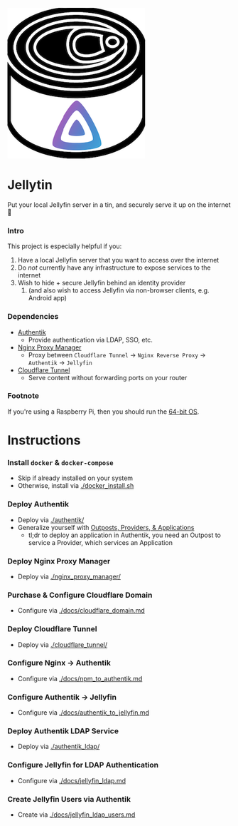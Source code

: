 <img src="./jellytin.png"></img>

# Jellytin

Put your local Jellyfin server in a tin, and securely serve it up on the internet 🚀


### Intro
This project is especially helpful if you:
1) Have a local Jellyfin server that you want to access over the internet
1) Do *not* currently have any infrastructure to expose services to the internet
1) Wish to hide + secure Jellyfin behind an identity provider
   1) (and also wish to access Jellyfin via non-browser clients, e.g. Android app)


### Dependencies
* [Authentik](https://goauthentik.io/)
  * Provide authentication via LDAP, SSO, etc.
* [Nginx Proxy Manager](https://nginxproxymanager.com/)
  * Proxy between `Cloudflare Tunnel` -> `Nginx Reverse Proxy` -> `Authentik` -> `Jellyfin`
* [Cloudflare Tunnel](https://www.cloudflare.com/products/tunnel/)
  * Serve content without forwarding ports on your router


### Footnote
If you're using a Raspberry Pi, then you should run the [64-bit OS](https://www.raspberrypi.com/news/raspberry-pi-os-64-bit/).


# Instructions


### Install `docker` & `docker-compose`
* Skip if already installed on your system
* Otherwise, install via [./docker_install.sh](./docker_install.sh)

### Deploy Authentik
* Deploy via [./authentik/](./authentik/)
* Generalize yourself with [Outposts, Providers, & Applications](https://goauthentik.io/docs/terminology)
  * tl;dr to deploy an application in Authentik, you need an Outpost to service a Provider, which services an Application

### Deploy Nginx Proxy Manager
* Deploy via [./nginx_proxy_manager/](./nginx_proxy_manager/)

### Purchase & Configure Cloudflare Domain
* Configure via [./docs/cloudflare_domain.md](./docs/cloudflare_domain.md)

### Deploy Cloudflare Tunnel
* Deploy via [./cloudflare_tunnel/](./cloudflare_tunnel/)

### Configure Nginx -> Authentik
* Configure via [./docs/npm_to_authentik.md](./docs/npm_to_authentik.md)

### Configure Authentik -> Jellyfin
* Configure via [./docs/authentik_to_jellyfin.md](./docs/authentik_to_jellyfin.md)

### Deploy Authentik LDAP Service
* Deploy via [./authentik_ldap/](./authentik_ldap/)

### Configure Jellyfin for LDAP Authentication
* Configure via [./docs/jellyfin_ldap.md](./docs/jellyfin_ldap.md)

### Create Jellyfin Users via Authentik
* Create via [./docs/jellyfin_ldap_users.md](./docs/jellyfin_ldap_users.md)
